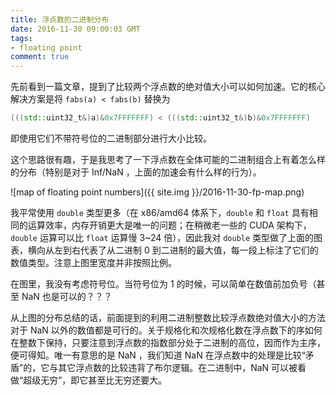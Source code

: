 ```yaml
---
title: 浮点数的二进制分布
date: 2016-11-30 09:00:03 GMT
tags:
- floating point
comment: true
---
```


先前看到一篇文章，提到了比较两个浮点数的绝对值大小可以如何加速。它的核心解决方案是将 `fabs(a) < fabs(b)` 替换为
~~~ C++
(((std::uint32_t&)a)&0x7FFFFFFF) < (((std::uint32_t&)b)&0x7FFFFFFF)
~~~
即使用它们不带符号位的二进制部分进行大小比较。

这个思路很有趣，于是我思考了一下浮点数在全体可能的二进制组合上有着怎么样的分布（特别是对于 Inf/NaN ，上面的加速会有什么样的行为）。

![map of floating point numbers]({{ site.img }}/2016-11-30-fp-map.png)

我平常使用 `double` 类型更多（在 x86/amd64 体系下，`double` 和 `float` 具有相同的运算效率，内存开销更大是唯一的问题；在稍微老一些的 CUDA 架构下，`double` 运算可以比 `float` 运算慢 3~24 倍），因此我对 `double` 类型做了上面的图表，横向从左到右代表了从二进制 0 到二进制的最大值，每一段上标注了它们的数值类型。注意上图里宽度并非按照比例。

在图里，我没有考虑符号位。当符号位为 1 的时候，可以简单在数值前加负号（甚至 NaN 也是可以的？？？

从上图的分布总结的话，前面提到的利用二进制整数比较浮点数绝对值大小的方法对于 NaN 以外的数值都是可行的。关于规格化和次规格化数在浮点数下的序如何在整数下保持，只要注意到浮点数的指数部分处于二进制的高位，因而作为主序，便可得知。唯一有意思的是 NaN ，我们知道 NaN 在浮点数中的处理是比较“矛盾”的，它与其它浮点数的比较违背了布尔逻辑。在二进制中，NaN 可以被看做“超级无穷”，即它甚至比无穷还要大。
